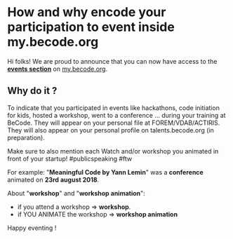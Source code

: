 # How and why encode your participation to event inside my.becode.org

Hi folks!
We are proud to announce that you can now have access to the [**events section**](https://my.becode.org/eventusers) on [my.becode.org](https://my.becode.org/eventusers).    

## Why do it ?

To indicate that you participated in events like hackathons, code initiation for kids, hosted a workshop, went to a conference ...  during your training at BeCode. They will appear on your personal file at FOREM/VDAB/ACTIRIS. They will also appear on your personal profile on talents.becode.org (in preparation).    

Make sure to also mention each Watch and/or workshop you animated in front of your startup! #publicspeaking #ftw

For example: "**Meaningful Code by Yann Lemin**" was a **conference** animated on **23rd august 2018**.

About "**workshop**" and "**workshop animation**": 

- if you attend a workshop => **workshop**. 
- if YOU ANIMATE the workshop => **workshop animation**

Happy eventing !
